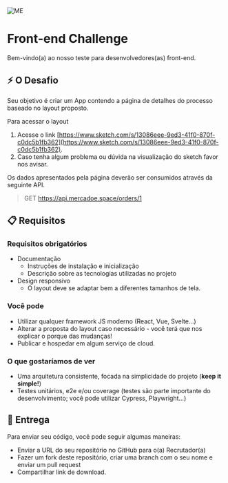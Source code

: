 <img src="https://cdn.me.com.br/logos/me_primary.png" alt="ME">

# Front-end Challenge

Bem-vindo(a) ao nosso teste para desenvolvedores(as) front-end.

## :zap: O Desafio
Seu objetivo é criar um App contendo a página de detalhes do processo baseado no layout proposto.

Para acessar o layout

1. Acesse o link [https://www.sketch.com/s/13086eee-9ed3-41f0-870f-c0dc5b1fb362](https://www.sketch.com/s/13086eee-9ed3-41f0-870f-c0dc5b1fb362).
2. Caso tenha algum problema ou dúvida na visualização do sketch favor nos avisar.

Os dados apresentados pela página deverão ser consumidos através da seguinte API.

> GET https://api.mercadoe.space/orders/1

## :clipboard: Requisitos

### Requisitos obrigatórios
* Documentação
  * Instruções de instalação e inicialização
  * Descrição sobre as tecnologias utilizadas no projeto
* Design responsivo
  * O layout deve se adaptar bem a diferentes tamanhos de tela.

### Você pode
* Utilizar qualquer framework JS moderno (React, Vue, Svelte...)
* Alterar a proposta do layout caso necessário - você terá que nos explicar o porque das mudanças!
* Publicar e hospedar em algum serviço de cloud.

### O que gostaríamos de ver
* Uma arquitetura consistente, focada na simplicidade do projeto (**keep it simple!**)
* Testes unitários, e2e e/ou coverage (testes são parte importante do desenvolvimento; você pode utilizar Cypress, Playwright...)

## :rocket: Entrega
Para enviar seu código, você pode seguir algumas maneiras:

* Enviar a URL do seu repositório no GitHub para o(a) Recrutador(a)
* Fazer um fork deste repositório, criar uma branch com o seu nome e enviar um pull request
* Compartilhar link de download.
